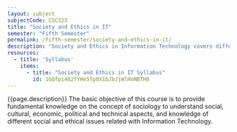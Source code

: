 ```yaml
---
layout: subject
subjectCode: CSC323
title: "Society and Ethics in IT"
semester: "Fifth Semester"
permalink: /fifth-semester/society-and-ethics-in-it/
description: "Society and Ethics in Information Technology covers different concepts related with sociology, and social and ethical issues related with the use of Information Technology. This course also covers social context of computing, software issues and new frontiers of computer ethics."
resources:
  - title: 'Syllabus'
    items:
      - title: "Society and Ethics in IT Syllabus"
        id: 1GQfpi482fYHe5Tp0X1bJbJjWlHoNBTH8
---
```

{{page.description}}
The basic objective of this course is to provide fundamental knowledge on the concept of sociology
to understand social, cultural, economic, political and technical aspects, and knowledge of different
social and ethical issues related with Information Technology.